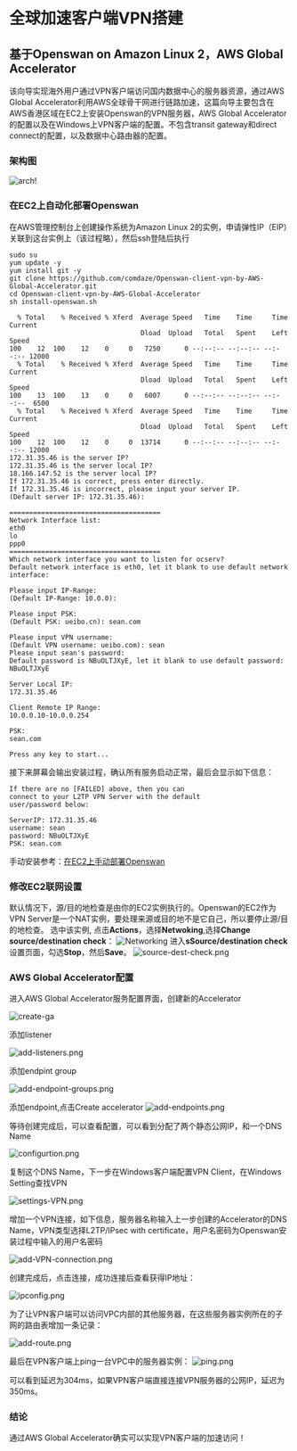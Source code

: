 # 全球加速客户端VPN搭建
## 基于Openswan on Amazon Linux 2，AWS Global Accelerator

该向导实现海外用户通过VPN客户端访问国内数据中心的服务器资源，通过AWS Global Accelerator利用AWS全球骨干网进行链路加速，这篇向导主要包含在AWS香港区域在EC2上安装Openswan的VPN服务器，AWS Global Accelerator的配置以及在Windows上VPN客户端的配置。不包含transit gateway和direct connect的配置，以及数据中心路由器的配置。
### 架构图

![arch!](./arch.jpg "arch")

### 在EC2上自动化部署Openswan
在AWS管理控制台上创建操作系统为Amazon Linux 2的实例，申请弹性IP（EIP）关联到这台实例上（该过程略），然后ssh登陆后执行
```
sudo su
yum update -y
yum install git -y
git clone https://github.com/comdaze/Openswan-client-vpn-by-AWS-Global-Accelerator.git
cd Openswan-client-vpn-by-AWS-Global-Accelerator
sh install-openswan.sh

  % Total    % Received % Xferd  Average Speed   Time    Time     Time  Current
                                 Dload  Upload   Total   Spent    Left  Speed
100    12  100    12    0     0   7250      0 --:--:-- --:--:-- --:--:-- 12000
  % Total    % Received % Xferd  Average Speed   Time    Time     Time  Current
                                 Dload  Upload   Total   Spent    Left  Speed
100    13  100    13    0     0   6007      0 --:--:-- --:--:-- --:--:--  6500
  % Total    % Received % Xferd  Average Speed   Time    Time     Time  Current
                                 Dload  Upload   Total   Spent    Left  Speed
100    12  100    12    0     0  13714      0 --:--:-- --:--:-- --:--:-- 12000
172.31.35.46 is the server IP?
172.31.35.46 is the server local IP?
18.166.147.52 is the server local IP?
If 172.31.35.46 is correct, press enter directly.
If 172.31.35.46 is incorrect, please input your server IP.
(Default server IP: 172.31.35.46):

======================================
Network Interface list:
eth0
lo
ppp0
======================================
Which network interface you want to listen for ocserv?
Default network interface is eth0, let it blank to use default network interface:

Please input IP-Range:
(Default IP-Range: 10.0.0):

Please input PSK:
(Default PSK: ueibo.cn): sean.com

Please input VPN username:
(Default VPN username: ueibo.com): sean
Please input sean's password:
Default password is NBuOLTJXyE, let it blank to use default password: NBuOLTJXyE

Server Local IP:
172.31.35.46

Client Remote IP Range:
10.0.0.10-10.0.0.254

PSK:
sean.com

Press any key to start...

```
接下来屏幕会输出安装过程，确认所有服务启动正常，最后会显示如下信息：
```
If there are no [FAILED] above, then you can
connect to your L2TP VPN Server with the default
user/password below:

ServerIP: 172.31.35.46
username: sean
password: NBuOLTJXyE
PSK: sean.com
```

手动安装参考：[在EC2上手动部署Openswan](./Manual-installation.md)

### 修改EC2联网设置
默认情况下，源/目的地检查是由你的EC2实例执行的。Openswan的EC2作为VPN Server是一个NAT实例，要处理来源或目的地不是它自己，所以要停止源/目的地检查。
选中该实例, 点击**Actions**，选择**Netwoking**,选择**Change source/destination check**：
![Networking](./Networking.png "Networking")
进入**sSource/destination check**设置页面，勾选**Stop**，然后**Save**。
![source-dest-check.png](./source-dest-check.png "source-dest-check.png")

### AWS Global Accelerator配置
进入AWS Global Accelerator服务配置界面，创建新的Accelerator

![create-ga](./create-ga.png "create-ga")

添加listener

![add-listeners.png](./add-listeners.png "add-listeners.png")

添加endpint group

![add-endpoint-groups.png](./add-endpoint-groups.png "add-endpoint-groups.png")

添加endpoint,点击Create accelerator
![add-endpoints.png](./add-endpoints.png "add-endpoints.png")

等待创建完成后，可以查看配置，可以看到分配了两个静态公网IP，和一个DNS Name

![configurtion.png](./configurtion.png "configurtion.png")

复制这个DNS Name，下一步在Windows客户端配置VPN Client，在Windows Setting查找VPN

![settings-VPN.png](./settings-VPN.png "settings-VPN.png")

增加一个VPN连接，如下信息，服务器名称输入上一步创建的Accelerator的DNS Name，VPN类型选择L2TP/IPsec with certificate，用户名密码为Openswan安装过程中输入的用户名密码

![add-VPN-connection.png](./add-VPN-connection.png "add-VPN-connection.png")

创建完成后，点击连接，成功连接后查看获得IP地址：

![ipconfig.png](./ipconfig.png "ipconfig.png")

为了让VPN客户端可以访问VPC内部的其他服务器，在这些服务器实例所在的子网的路由表增加一条记录：

![add-route.png](./add-route.png "add-route.png")

最后在VPN客户端上ping一台VPC中的服务器实例：
![ping.png](./ping.png "ping.png")

可以看到延迟为304ms，如果VPN客户端直接连接VPN服务器的公网IP，延迟为350ms。

### 结论
通过AWS Global Accelerator确实可以实现VPN客户端的加速访问！
